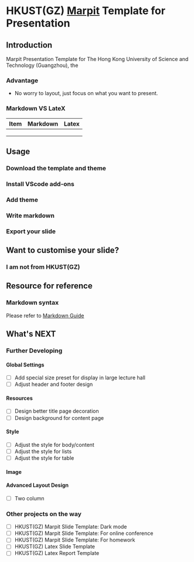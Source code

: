 # HKUST(GZ) [Marpit](https://marpit.marp.app/) Template for Presentation
## Introduction

Marpit Presentation Template for The Hong Kong University of Science and Technology (Guangzhou), the

### Advantage

- No worry to layout, just focus on what you want to present. 



### Markdown VS LateX

| Item | Markdown | Latex |
| ---- | -------- | ----- |
|      |          |       |
|      |          |       |
|      |          |       |



## Usage



### Download the template and theme

### Install VScode add-ons 

### Add theme

### Write markdown

### Export your slide



## Want to customise your slide?

### I am not from HKUST(GZ)







## Resource for reference

### Markdown syntax

Please refer to [Markdown Guide](https://www.markdownguide.org/) 



## What's NEXT 
### Further Developing

#### Global Settings

- [ ] Add special size preset for display in large lecture hall 
- [ ] Adjust header and footer design

#### Resources

- [ ] Design better title page decoration
- [ ] Design background for content page

#### Style

- [ ] Adjust the style for body/content
- [ ] Adjust the style for lists
- [ ] Adjust the style for table

#### Image



#### Advanced Layout Design

- [ ] Two column

### Other projects on the way

- [ ] HKUST(GZ) Marpit Slide Template: Dark mode
- [ ] HKUST(GZ) Marpit Slide Template: For online conference 
- [ ] HKUST(GZ) Marpit Slide Template: For homework
- [ ] HKUST(GZ) Latex Slide Template
- [ ] HKUST(GZ) Latex Report Template